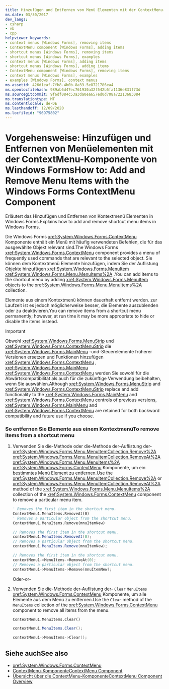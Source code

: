 ```yaml
---
title: Hinzufügen und Entfernen von Menü Elementen mit der ContextMenu-Komponente
ms.date: 03/30/2017
dev_langs:
- csharp
- vb
- cpp
helpviewer_keywords:
- context menus [Windows Forms], removing items
- ContextMenu component [Windows Forms], adding items
- shortcut menus [Windows Forms], removing items
- shortcut menus [Windows Forms], examples
- context menus [Windows Forms], adding items
- shortcut menus [Windows Forms], adding items
- ContextMenu component [Windows Forms], removing items
- context menus [Windows Forms], examples
- examples [Windows Forms], context menus
ms.assetid: 426d1eaf-7fb8-4b0b-8a33-5e8721786ea4
ms.openlocfilehash: 989ab6d47ec761930a32f542b5fa1136e831f73d
ms.sourcegitcommit: 9f6df084c53a3da0ea657ed0d708a72213683084
ms.translationtype: MT
ms.contentlocale: de-DE
ms.lasthandoff: 12/09/2020
ms.locfileid: "96975802"
---
```

# <a name="how-to-add-and-remove-menu-items-with-the-windows-forms-contextmenu-component"></a><span data-ttu-id="2cd88-102">Vorgehensweise: Hinzufügen und Entfernen von Menüelementen mit der ContextMenu-Komponente von Windows Forms</span><span class="sxs-lookup"><span data-stu-id="2cd88-102">How to: Add and Remove Menu Items with the Windows Forms ContextMenu Component</span></span>
<span data-ttu-id="2cd88-103">Erläutert das Hinzufügen und Entfernen von Kontextmenü Elementen in Windows Forms.</span><span class="sxs-lookup"><span data-stu-id="2cd88-103">Explains how to add and remove shortcut menu items in Windows Forms.</span></span>  
  
 <span data-ttu-id="2cd88-104">Die Windows Forms <xref:System.Windows.Forms.ContextMenu> Komponente enthält ein Menü mit häufig verwendeten Befehlen, die für das ausgewählte Objekt relevant sind.</span><span class="sxs-lookup"><span data-stu-id="2cd88-104">The Windows Forms <xref:System.Windows.Forms.ContextMenu> component provides a menu of frequently used commands that are relevant to the selected object.</span></span> <span data-ttu-id="2cd88-105">Sie können dem Kontextmenü Elemente hinzufügen, indem Sie der Auflistung Objekte hinzufügen <xref:System.Windows.Forms.MenuItem> <xref:System.Windows.Forms.Menu.MenuItems%2A> .</span><span class="sxs-lookup"><span data-stu-id="2cd88-105">You can add items to the shortcut menu by adding <xref:System.Windows.Forms.MenuItem> objects to the <xref:System.Windows.Forms.Menu.MenuItems%2A> collection.</span></span>  
  
 <span data-ttu-id="2cd88-106">Elemente aus einem Kontextmenü können dauerhaft entfernt werden. zur Laufzeit ist es jedoch möglicherweise besser, die Elemente auszublenden oder zu deaktivieren.</span><span class="sxs-lookup"><span data-stu-id="2cd88-106">You can remove items from a shortcut menu permanently; however, at run time it may be more appropriate to hide or disable the items instead.</span></span>  
  
> [!IMPORTANT]
> <span data-ttu-id="2cd88-107">Obwohl <xref:System.Windows.Forms.MenuStrip> und <xref:System.Windows.Forms.ContextMenuStrip> die <xref:System.Windows.Forms.MainMenu> -und-Steuerelemente früherer Versionen ersetzen und Funktionen hinzufügen <xref:System.Windows.Forms.ContextMenu> , <xref:System.Windows.Forms.MainMenu> <xref:System.Windows.Forms.ContextMenu> werden Sie sowohl für die Abwärtskompatibilität als auch für die zukünftige Verwendung beibehalten, wenn Sie auswählen.</span><span class="sxs-lookup"><span data-stu-id="2cd88-107">Although <xref:System.Windows.Forms.MenuStrip> and <xref:System.Windows.Forms.ContextMenuStrip> replace and add functionality to the <xref:System.Windows.Forms.MainMenu> and <xref:System.Windows.Forms.ContextMenu> controls of previous versions, <xref:System.Windows.Forms.MainMenu> and <xref:System.Windows.Forms.ContextMenu> are retained for both backward compatibility and future use if you choose.</span></span>  
  
### <a name="to-remove-items-from-a-shortcut-menu"></a><span data-ttu-id="2cd88-108">So entfernen Sie Elemente aus einem Kontextmenü</span><span class="sxs-lookup"><span data-stu-id="2cd88-108">To remove items from a shortcut menu</span></span>  
  
1. <span data-ttu-id="2cd88-109">Verwenden Sie die-Methode oder die-Methode der-Auflistung der- <xref:System.Windows.Forms.Menu.MenuItemCollection.Remove%2A> <xref:System.Windows.Forms.Menu.MenuItemCollection.RemoveAt%2A> <xref:System.Windows.Forms.Menu.MenuItems%2A> <xref:System.Windows.Forms.ContextMenu> Komponente, um ein bestimmtes Menü Element zu entfernen.</span><span class="sxs-lookup"><span data-stu-id="2cd88-109">Use the <xref:System.Windows.Forms.Menu.MenuItemCollection.Remove%2A> or <xref:System.Windows.Forms.Menu.MenuItemCollection.RemoveAt%2A> method of the <xref:System.Windows.Forms.Menu.MenuItems%2A> collection of the <xref:System.Windows.Forms.ContextMenu> component to remove a particular menu item.</span></span>  
  
    ```vb  
    ' Removes the first item in the shortcut menu.  
    ContextMenu1.MenuItems.RemoveAt(0)  
    ' Removes a particular object from the shortcut menu.  
    ContextMenu1.MenuItems.Remove(mnuItemNew)  
    ```  
  
    ```csharp  
    // Removes the first item in the shortcut menu.  
    contextMenu1.MenuItems.RemoveAt(0);  
    // Removes a particular object from the shortcut menu.  
    contextMenu1.MenuItems.Remove(mnuItemNew);  
    ```  
  
    ```cpp  
    // Removes the first item in the shortcut menu.  
    contextMenu1->MenuItems->RemoveAt(0);  
    // Removes a particular object from the shortcut menu.  
    contextMenu1->MenuItems->Remove(mnuItemNew);  
    ```  
  
     <span data-ttu-id="2cd88-110">Oder</span><span class="sxs-lookup"><span data-stu-id="2cd88-110">-or-</span></span>  
  
2. <span data-ttu-id="2cd88-111">Verwenden Sie die-Methode der-Auflistung der- `Clear` `MenuItems` <xref:System.Windows.Forms.ContextMenu> Komponente, um alle Elemente aus dem Menü zu entfernen.</span><span class="sxs-lookup"><span data-stu-id="2cd88-111">Use the `Clear` method of the `MenuItems` collection of the <xref:System.Windows.Forms.ContextMenu> component to remove all items from the menu.</span></span>  
  
    ```vb  
    ContextMenu1.MenuItems.Clear()  
    ```  
  
    ```csharp  
    contextMenu1.MenuItems.Clear();  
    ```  
  
    ```cpp  
    contextMenu1->MenuItems->Clear();  
    ```  
  
## <a name="see-also"></a><span data-ttu-id="2cd88-112">Siehe auch</span><span class="sxs-lookup"><span data-stu-id="2cd88-112">See also</span></span>

- <xref:System.Windows.Forms.ContextMenu>
- [<span data-ttu-id="2cd88-113">ContextMenu-Komponente</span><span class="sxs-lookup"><span data-stu-id="2cd88-113">ContextMenu Component</span></span>](contextmenu-component-windows-forms.md)
- [<span data-ttu-id="2cd88-114">Übersicht über die ContextMenu-Komponente</span><span class="sxs-lookup"><span data-stu-id="2cd88-114">ContextMenu Component Overview</span></span>](contextmenu-component-overview-windows-forms.md)
